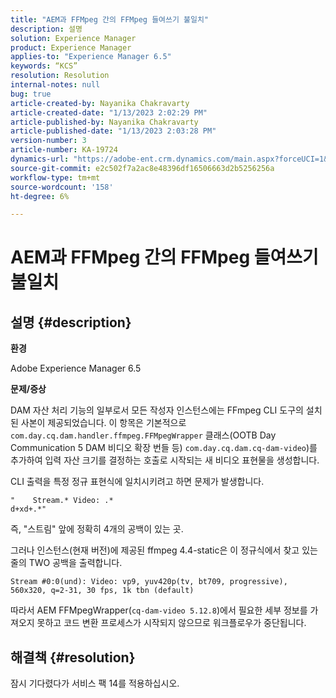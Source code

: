 ```yaml
---
title: "AEM과 FFMpeg 간의 FFMpeg 들여쓰기 불일치"
description: 설명
solution: Experience Manager
product: Experience Manager
applies-to: "Experience Manager 6.5"
keywords: “KCS”
resolution: Resolution
internal-notes: null
bug: true
article-created-by: Nayanika Chakravarty
article-created-date: "1/13/2023 2:02:29 PM"
article-published-by: Nayanika Chakravarty
article-published-date: "1/13/2023 2:03:28 PM"
version-number: 3
article-number: KA-19724
dynamics-url: "https://adobe-ent.crm.dynamics.com/main.aspx?forceUCI=1&pagetype=entityrecord&etn=knowledgearticle&id=b5fe24ea-4a93-ed11-aad1-6045bd006c82"
source-git-commit: e2c502f7a2ac8e48396df16506663d2b5256256a
workflow-type: tm+mt
source-wordcount: '158'
ht-degree: 6%

---
```


# AEM과 FFMpeg 간의 FFMpeg 들여쓰기 불일치

## 설명 {#description}


<b>환경</b>

Adobe Experience Manager 6.5

<b>문제/증상</b>

DAM 자산 처리 기능의 일부로서 모든 작성자 인스턴스에는 FFmpeg CLI 도구의 설치된 사본이 제공되었습니다. 이 항목은 기본적으로 `com.day.cq.dam.handler.ffmpeg.FFMpegWrapper` 클래스(OOTB Day Communication 5 DAM 비디오 확장 번들 등) `com.day.cq.dam.cq-dam-video`)를 추가하여 입력 자산 크기를 결정하는 호출로 시작되는 새 비디오 표현물을 생성합니다.

CLI 출력을 특정 정규 표현식에 일치시키려고 하면 문제가 발생합니다.


```
"    Stream.* Video: .*
d+xd+.*"
```


즉, &quot;스트림&quot; 앞에 정확히 4개의 공백이 있는 곳.

그러나 인스턴스(현재 버전)에 제공된 ffmpeg 4.4-static은 이 정규식에서 찾고 있는 줄의 TWO 공백을 출력합니다.


```
Stream #0:0(und): Video: vp9, yuv420p(tv, bt709, progressive), 560x320, q=2-31, 30 fps, 1k tbn (default)
```


따라서 AEM FFMpegWrapper(`cq-dam-video 5.12.8`)에서 필요한 세부 정보를 가져오지 못하고 코드 변환 프로세스가 시작되지 않으므로 워크플로우가 중단됩니다.


## 해결책 {#resolution}


잠시 기다렸다가 서비스 팩 14를 적용하십시오.
